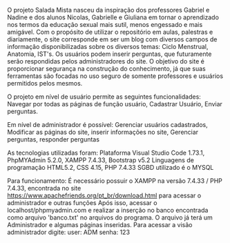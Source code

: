 O projeto Salada Mista nasceu da inspiração dos professores Gabriel e Nadine e dos alunos Nicolas, Gabrielle e Giuliana em tornar o aprendizado nos termos da educação sexual mais sutil, menos engessado e mais amigável.
Com o propósito de utilizar o repositório em aulas, palestras e diariamente, o site corresponde em ser um blog com diversos campos de informação disponibilizadas sobre os diversos temas: Ciclo Menstrual, Anatomia, IST's.
Os usuários podem inserir perguntas, que futuramente serão respondidas pelos administradores do site.
O objetivo do site é proporcionar segurança na construção do conhecimento, já que suas ferramentas são focadas no uso seguro de somente professores e usuários permitidos pelos mesmos. 

O projeto em nível de usuário permite as seguintes funcionalidades:
Navegar por todas as páginas de função usuário,
Cadastrar Usuário,
Enviar perguntas.

Em nível de administrador é possível:
Gerenciar usuários cadastrados,
Modificar as páginas do site, inserir informações no site,
Gerenciar perguntas, responder perguntas

As tecnologias utilizadas foram: 
Plataforma Visual Studio Code 1.73.1,
PhpMYAdmin 5.2.0,
XAMPP 7.4.33, 
Bootstrap v5.2
Linguagens de programação HTML5.2, CSS 4.15, PHP 7.4.33
SGBD utilizado é o MYSQL

Para funcionamento:
É necessário possuir o XAMPP na versão 7.4.33 / PHP 7.4.33, encontrada no site https://www.apachefriends.org/pt_br/download.html para acessar o administrador e outras funções
Após isso, acessar o localhost/phpmyadmin.com e realizar a inserção no banco encontrada como arquivo 'banco.txt' no arquivos do programa.
O arquivo já terá um Administrador e algumas páginas inseridas.
Para acessar a visão administrador digite: 
user: ADM
senha: 123